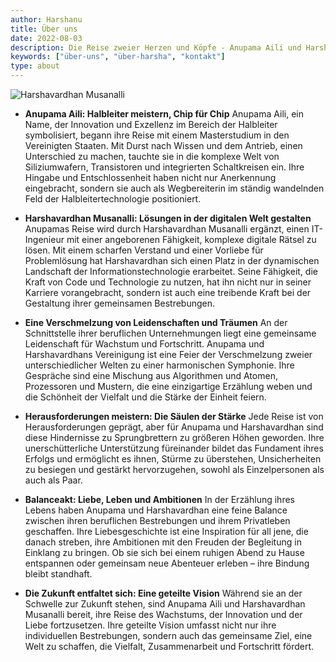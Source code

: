 ```yaml
---
author: Harshanu
title: Über uns
date: 2022-08-03
description: Die Reise zweier Herzen und Köpfe - Anupama Aili und Harshavardhan Musanalli
keywords: ["über-uns", "über-harsha", "kontakt"]
type: about
---
```

![ Harshavardhan Musanalli ](https://photos.harshanu.space/api/v1/t/77718b172482014738c3fd7fa8e82451748e8892/081gaa0s/fit_2048)

* **Anupama Aili: Halbleiter meistern, Chip für Chip** 
Anupama Aili, ein Name, der Innovation und Exzellenz im Bereich der Halbleiter symbolisiert, begann ihre Reise mit einem Masterstudium in den Vereinigten Staaten. Mit Durst nach Wissen und dem Antrieb, einen Unterschied zu machen, tauchte sie in die komplexe Welt von Siliziumwafern, Transistoren und integrierten Schaltkreisen ein. Ihre Hingabe und Entschlossenheit haben nicht nur Anerkennung eingebracht, sondern sie auch als Wegbereiterin im ständig wandelnden Feld der Halbleitertechnologie positioniert.

* **Harshavardhan Musanalli: Lösungen in der digitalen Welt gestalten** 
Anupamas Reise wird durch Harshavardhan Musanalli ergänzt, einen IT-Ingenieur mit einer angeborenen Fähigkeit, komplexe digitale Rätsel zu lösen. Mit einem scharfen Verstand und einer Vorliebe für Problemlösung hat Harshavardhan sich einen Platz in der dynamischen Landschaft der Informationstechnologie erarbeitet. Seine Fähigkeit, die Kraft von Code und Technologie zu nutzen, hat ihn nicht nur in seiner Karriere vorangebracht, sondern ist auch eine treibende Kraft bei der Gestaltung ihrer gemeinsamen Bestrebungen.

* **Eine Verschmelzung von Leidenschaften und Träumen** 
An der Schnittstelle ihrer beruflichen Unternehmungen liegt eine gemeinsame Leidenschaft für Wachstum und Fortschritt. Anupama und Harshavardhans Vereinigung ist eine Feier der Verschmelzung zweier unterschiedlicher Welten zu einer harmonischen Symphonie. Ihre Gespräche sind eine Mischung aus Algorithmen und Atomen, Prozessoren und Mustern, die eine einzigartige Erzählung weben und die Schönheit der Vielfalt und die Stärke der Einheit feiern.

* **Herausforderungen meistern: Die Säulen der Stärke** 
Jede Reise ist von Herausforderungen geprägt, aber für Anupama und Harshavardhan sind diese Hindernisse zu Sprungbrettern zu größeren Höhen geworden. Ihre unerschütterliche Unterstützung füreinander bildet das Fundament ihres Erfolgs und ermöglicht es ihnen, Stürme zu überstehen, Unsicherheiten zu besiegen und gestärkt hervorzugehen, sowohl als Einzelpersonen als auch als Paar.

* **Balanceakt: Liebe, Leben und Ambitionen** 
In der Erzählung ihres Lebens haben Anupama und Harshavardhan eine feine Balance zwischen ihren beruflichen Bestrebungen und ihrem Privatleben geschaffen. Ihre Liebesgeschichte ist eine Inspiration für all jene, die danach streben, ihre Ambitionen mit den Freuden der Begleitung in Einklang zu bringen. Ob sie sich bei einem ruhigen Abend zu Hause entspannen oder gemeinsam neue Abenteuer erleben – ihre Bindung bleibt standhaft.

* **Die Zukunft entfaltet sich: Eine geteilte Vision** 
Während sie an der Schwelle zur Zukunft stehen, sind Anupama Aili und Harshavardhan Musanalli bereit, ihre Reise des Wachstums, der Innovation und der Liebe fortzusetzen. Ihre geteilte Vision umfasst nicht nur ihre individuellen Bestrebungen, sondern auch das gemeinsame Ziel, eine Welt zu schaffen, die Vielfalt, Zusammenarbeit und Fortschritt fördert.
